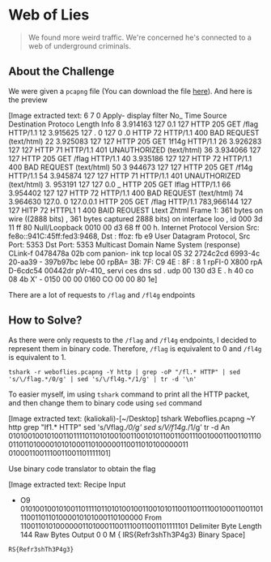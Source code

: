 # Web of Lies
> We found more weird traffic. We're concerned he's connected to a web of underground criminals.

## About the Challenge
We were given a `pcapng` file (You can download the file [here](weboflies.pcapng)). And here is the preview


[Image extracted text: 6 7
0
Apply-
display filter
<Ctrl-I>
No_
Time
Source
Destination
Protoco
Length  Info
8 3.914163
127
0.1
127
HTTP
205 GET /flag
HTTP/1.1
12 3.915625
127 . 0
127
0 .0
HTTP
72 HTTP/1.1
400
BAD REQUEST
(text/html)
22 3.925083
127
127
HTTP
205 GET
1f14g
HTTP/1.1
26 3.926283
127
127
HTTP
71 HTTP/1.1
401
UNAUTHORIZED
(text/html)
36 3.934066
127
127
HTTP
205 GET /flag
HTTP/1.1
40 3.935186
127
127
HTTP
72 HTTP/1.1
400
BAD REQUEST
(text/html)
50 3
944673
127
127
HTTP
205 GET /f14g
HTTP/1.1
54 3.945874
127
127
HTTP
71 HTTP/1.1
401
UNAUTHORIZED
(text/html)
3. 953191
127
127
0.0 _
HTTP
205 GET
Iflag
HTTP/1.1
66 3.954402
127
127
HTTP
72 HTTP/1.1
400
BAD REQUEST
(text/html)
74 3.964630
127.0. 0
127.0.0.1
HTTP
205 GET /flag
HTTP/1.1
783,966144
127
127
HITP
72 HTTPL1 1
400
BAID
REOUEST
Ltext Zhtml
Frame
1: 361
bytes
on wire
((2888
bits) ,
361
bytes captured
2888 bits)
on
interface
loo ,
id
000
3d 11
ff
80
Null/Loopback
0010
00
d3
68 ff
00
h.
Internet
Protocol
Version
Src:
fe8o::941C:45ff:fed3:9468,
Dst : ffoz:
fb
e9
User Datagram
Protocol,
Src
Port:
5353
Dst
Port:
5353
Multicast
Domain
Name
System
(response)
CLink-f
0478478a
02b
com panion-
ink
tcp
local
0S
32
2724c2cd
6993-4c
20-aa39 - 397b97bc
lebe
00
rpBA=
3B: 7F: C9
4E : 8F : 8
1 rpFI-0
X800 rpA
D-6cdc54
00442dr
pVr-410_
servi
ces
dns
sd .
udp
00
130
d3
E . h
40
co
08
4b
X' -
0150
00
00
0160
CO
00
00
80
1e]


There are a lot of requests to `/flag` and `/fl4g` endpoints

## How to Solve?
As there were only requests to the `/flag` and `/fl4g` endpoints, I decided to represent them in binary code. Therefore, `/flag` is equivalent to 0 and `/fl4g` is equivalent to 1.

```shell
tshark -r weboflies.pcapng -Y http | grep -oP "/fl.* HTTP" | sed 's/\/flag.*/0/g' | sed 's/\/fl4g.*/1/g' | tr -d '\n'
```

To easier myself, im using `tshark` command to print all the HTTP packet, and then change them to binary code using `sed` command


[Image extracted text: (kaliokali)-[~/Desktop]
tshark
Weboflies.pcapng
~Y http
grep
"If1.*
HTTP"
sed
's/Vflag.*/0/g'
sed
s/V/f14g.*/1/g'
tr -d
An
01010010010100110111101101010010011001010110011001110010001100110111001101101000010101000110100000110011010100000011
0100011001110011001101111101]


Use binary code translator to obtain the flag


[Image extracted text: Recipe
Input
+ O9
01010010010100110111101101010010011001010110011001110010001100110111001101101000010101000110100000
From
1100110101000000110100011001110011001101111101
Delimiter
Byte Length
144
Raw Bytes
Output
0 0
M
{
IRS{Refr3shTh3P4g3}
Binary
Space]


```
RS{Refr3shTh3P4g3}
```